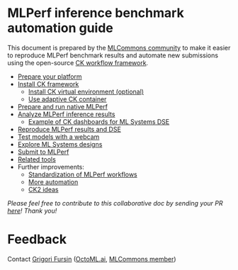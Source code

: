 # MLPerf inference benchmark automation guide

This document is prepared by the [MLCommons community](https://mlcommons.org)
to make it easier to reproduce MLPerf benchmark results and automate new submissions
using the open-source [CK workflow framework](https://github.com/ctuning/ck).

* [Prepare your platform](platform/README.md)
* [Install CK framework](tools/ck.md)
  * [Install CK virtual environment (optional)](tools/ck-venv.md)
  * [Use adaptive CK container](tools/ck-docker.md)
* [Prepare and run native MLPerf](tasks/README.md)
* [Analyze MLPerf inference results](results/README.md)
  * [Example of CK dashboards for ML Systems DSE](results/ck-dashboard.md)
* [Reproduce MLPerf results and DSE](reproduce/README.md)
* [Test models with a webcam](reproduce/demo-webcam-object-detection-x86-64.md)
* [Explore ML Systems designs](dse/README.md)
* [Submit to MLPerf](submit/README.md)
* [Related tools](tools/README.md)
* Further improvements:
  * [Standardization of MLPerf workflows](tbd/standardization.md)
  * [More automation](tbd/automation.md)
  * [CK2 ideas](tbd/ck2.md)

*Please feel free to contribute to this collaborative doc by sending your PR [here]( https://github.com/ctuning/ck/pulls )! Thank you!*

# Feedback

Contact [Grigori Fursin](https://cKnowledge.io/@gfursin) ([OctoML.ai](https://octoml.ai), [MLCommons member](https://mlcommons.org))

